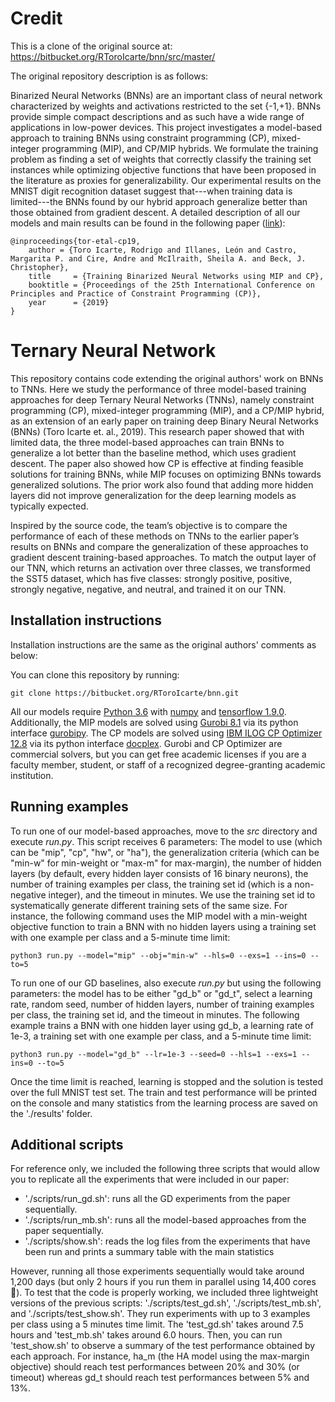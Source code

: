 # Credit
This is a clone of the original source at: https://bitbucket.org/RToroIcarte/bnn/src/master/

The original repository description is as follows:

Binarized Neural Networks (BNNs) are an important class of neural network characterized by weights and activations restricted to the set {-1,+1}. BNNs provide simple compact descriptions and as such have a wide range of applications in low-power devices. This project investigates a model-based approach to training BNNs using constraint programming (CP), mixed-integer programming (MIP), and CP/MIP hybrids. We formulate the training problem as finding a set of weights that correctly classify the training set instances while optimizing objective functions that have been proposed in the literature as proxies for generalizability. Our experimental results on the MNIST digit recognition dataset suggest that---when training data is limited---the BNNs found by our hybrid approach generalize better than those obtained from gradient descent. A detailed description of all our models and main results can be found in the following paper ([link](http://www.cs.toronto.edu/~rntoro/docs/cp19_bnns.pdf)):

    @inproceedings{tor-etal-cp19,
        author = {Toro Icarte, Rodrigo and Illanes, León and Castro, Margarita P. and Cire, Andre and McIlraith, Sheila A. and Beck, J. Christopher},
        title     = {Training Binarized Neural Networks using MIP and CP},
        booktitle = {Proceedings of the 25th International Conference on Principles and Practice of Constraint Programming (CP)},
        year      = {2019}
    }

# Ternary Neural Network 
This repository contains code extending the original authors' work on BNNs to TNNs. Here we study the performance of three model-based training approaches for deep Ternary Neural Networks (TNNs), namely constraint programming (CP), mixed-integer programming (MIP), and a CP/MIP hybrid, as an extension of an early paper on training deep Binary Neural Networks (BNNs) (Toro Icarte et. al., 2019). This research paper showed that with limited data, the three model-based approaches can train BNNs to generalize a lot better than the baseline method, which uses gradient descent.  The paper also showed how CP is effective at finding feasible solutions for training BNNs, while MIP focuses on optimizing BNNs towards generalized solutions. The prior work also found that adding more hidden layers did not improve generalization for the deep learning models as typically expected. 

Inspired by the source code, the team’s objective is to compare the performance of each of these methods on TNNs to the earlier paper’s results on BNNs and compare the generalization of these approaches to gradient descent training-based approaches. To match the output layer of our TNN, which returns an activation over three classes, we transformed the SST5 dataset, which has five classes: strongly positive, positive, strongly negative, negative, and neutral, and trained it on our TNN.


## Installation instructions
Installation instructions are the same as the original authors' comments as below:

You can clone this repository by running:

    git clone https://bitbucket.org/RToroIcarte/bnn.git

All our models require [Python 3.6](https://www.python.org/) with [numpy](http://www.numpy.org/) and [tensorflow 1.9.0](https://www.tensorflow.org/). Additionally, the MIP models are solved using [Gurobi 8.1](https://www.gurobi.com/) via its python interface [gurobipy](https://pypi.org/project/gurobipy/). The CP models are solved using [IBM ILOG CP Optimizer 12.8](https://www.ibm.com/analytics/cplex-cp-optimizer) via its python interface [docplex](https://pypi.org/project/docplex/). Gurobi and CP Optimizer are commercial solvers, but you can get free academic licenses if you are a faculty member, student, or staff of a recognized degree-granting academic institution.

## Running examples

To run one of our model-based approaches, move to the *src* directory and execute *run.py*. This script receives 6 parameters: The model to use (which can be "mip", "cp", "hw", or "ha"), the generalization criteria (which can be "min-w" for min-weight or "max-m" for max-margin), the number of hidden layers (by default, every hidden layer consists of 16 binary neurons), the number of training examples per class, the training set id (which is a non-negative integer), and the timeout in minutes. We use the training set id to systematically generate different training sets of the same size. For instance, the following command uses the MIP model with a min-weight objective function to train a BNN with no hidden layers using a training set with one example per class and a 5-minute time limit:

```
python3 run.py --model="mip" --obj="min-w" --hls=0 --exs=1 --ins=0 --to=5
```

To run one of our GD baselines, also execute *run.py* but using the following parameters: the model has to be either "gd_b" or "gd_t", select a learning rate, random seed, number of hidden layers, number of training examples per class, the training set id, and the timeout in minutes. The following example trains a BNN with one hidden layer using gd_b, a learning rate of 1e-3, a training set with one example per class, and a 5-minute time limit:

```
python3 run.py --model="gd_b" --lr=1e-3 --seed=0 --hls=1 --exs=1 --ins=0 --to=5
```

Once the time limit is reached, learning is stopped and the solution is tested over the full MNIST test set. The train and test performance will be printed on the console and many statistics from the learning process are saved on the './results' folder.

## Additional scripts

For reference only, we included the following three scripts that would allow you to replicate all the experiments that were included in our paper:

  - './scripts/run_gd.sh': runs all the GD experiments from the paper sequentially.
  - './scripts/run_mb.sh': runs all the model-based approaches from the paper sequentially.
  - './scripts/show.sh': reads the log files from the experiments that have been run and prints a summary table with the main statistics

However, running all those experiments sequentially would take around 1,200 days (but only 2 hours if you run them in parallel using 14,400 cores :thinking:). To test that the code is properly working, we included three lightweight versions of the previous scripts: './scripts/test_gd.sh', './scripts/test_mb.sh', and './scripts/test_show.sh'. They run experiments with up to 3 examples per class using a 5 minutes time limit. The 'test_gd.sh' takes around 7.5 hours and 'test_mb.sh' takes around 6.0 hours. Then, you can run 'test_show.sh' to observe a summary of the test performance obtained by each approach. For instance, ha_m (the HA model using the max-margin objective) should reach test performances between 20% and 30% (or timeout) whereas gd_t should reach test performances between 5% and 13%.